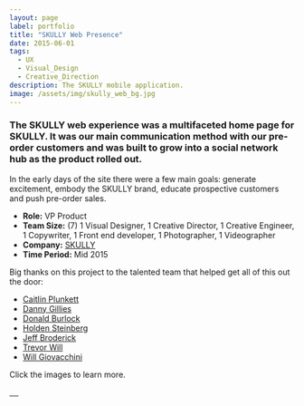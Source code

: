 ```yaml
---
layout: page
label: portfolio
title: "SKULLY Web Presence"
date: 2015-06-01
tags:
  - UX
  - Visual_Design
  - Creative_Direction
description: The SKULLY mobile application.
image: /assets/img/skully_web_bg.jpg
---
```


### The SKULLY web experience was a multifaceted home page for SKULLY. It was our main communication method with our pre-order customers and was built to grow into a social network hub as the product rolled out.  

In the early days of the site there were a few main goals: generate excitement, embody the SKULLY brand, educate prospective customers and push pre-order sales.

+ **Role:** VP Product
+ **Team Size:** (7) 1 Visual Designer, 1 Creative Director, 1 Creative Engineer, 1 Copywriter, 1 Front end developer, 1 Photographer, 1 Videographer
+ **Company:** [SKULLY](https://en.wikipedia.org/wiki/Skully_(helmet))
+ **Time Period:** Mid 2015

 
Big thanks on this project to the talented team that helped get all of this out the door:
* [Caitlin Plunkett](https://www.behance.net/stateofrime)
* [Danny Gillies](linkedin.com/in/danielgillies1)
* [Donald Burlock](http://www.theburlockgroup.com)
* [Holden Steinberg](https://www.linkedin.com/in/holdensteinberg/)
* [Jeff Broderick](http://brdrck.me/) 
* [Trevor Will](http://trevorwillphoto.com/)
* [Will Giovacchini](www.willgiovacchini.com)

Click the images to learn more. 

<a href="/assets/img/sk_web_img1.jpg" data-fancybox="gallery" data-caption="We decided to focus heavily on mobile optimization and designed everything 'mobile first'.">
  <img src="/assets/img/sk_web_img1.jpg" alt="" />
</a>

<a href="/assets/img/sk_web_img2.jpg" data-fancybox="gallery" data-caption="Selection of imagery was very important to keep the right feel for the brand: forward thinking, adventure and class.">
  <img src="/assets/img/sk_web_img2.jpg" alt="" />
</a>

<a href="/assets/img/sk_web_img3.jpg" data-fancybox="gallery" data-caption="Clean modern design with rider information brought forward was the order of the day.">
  <img src="/assets/img/sk_web_img3.jpg" alt="" />
</a>


<a href="/assets/img/sk_web_img4.jpg" data-fancybox="gallery" data-caption="As a heavy content company, we were always looking for ways to leverage our other properties (instagram, youtube, vimeo, etc) and bring them together in one place, keeping the site stocked with fresh content without too much manual work.">
  <img src="/assets/img/sk_web_img4.jpg" alt="" />
</a>

<a href="/assets/img/sk_web_img5.jpg" data-fancybox="gallery" data-caption="Communicating the value of an expensive helmet, with features most people had never experienced was a continual challenge for our team.">
  <img src="/assets/img/sk_web_img5.jpg" alt="" />
</a>
